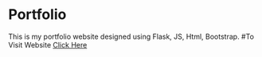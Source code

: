 # Portfolio
This is my portfolio website designed using Flask, JS, Html, Bootstrap.
#To Visit Website
[Click Here](https://samrat-tech.herokuapp.com/)
